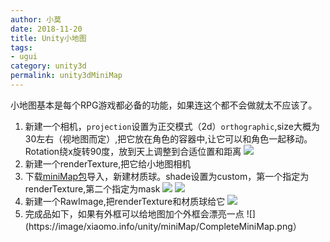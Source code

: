 ```yaml
---
author: 小莫
date: 2018-11-20
title: Unity小地图
tags:
- ugui
category: unity3d
permalink: unity3dMiniMap
---
```

小地图基本是每个RPG游戏都必备的功能，如果连这个都不会做就太不应该了。
<!-- more -->

1. 新建一个相机，`projection`设置为正交模式（2d）`orthographic`,size大概为30左右（视地图而定）,把它放在角色的容器中,让它可以和角色一起移动。Rotation绕x旋转90度，放到天上调整到合适位置和距离
![](https://image/xiaomo.info/unity/miniMap/miniMapCamera.png)
2. 新建一个renderTexture,把它给小地图相机
3. 下载[miniMap包](https://image.xiaomo.info/unity3d/ugui/minimap/Minimap.unitypackage)导入，新建材质球。shade设置为custom，第一个指定为renderTexture,第二个指定为mask
![](https://image/xiaomo.info/unity/miniMap/miniMapPackage.png)
![](https://image/xiaomo.info/unity/miniMap/mat_miniMap.png)
4. 新建一个RawImage,把renderTexture和材质球给它
![](https://image/xiaomo.info/unity/miniMap/miniMapImage.png)
5. 完成品如下，如果有外框可以给地图加个外框会漂亮一点
![](https://image/xiaomo.info/unity/miniMap/CompleteMiniMap.png）









